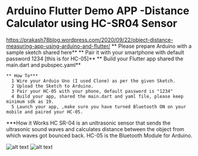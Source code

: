 # Arduino Flutter Demo APP -Distance Calculator using HC-SR04 Sensor
   https://prakash78blog.wordpress.com/2020/09/22/object-distance-measuring-app-using-arduino-and-flutter/
** Please prepare Arduino with a sample sketch shared here**
** Pair it with your smartphone with default password 1234 [this is for HC-05]**
** Build your Flutter app shared the main.dart and pubspec.yaml**

    ** How To***
      1 Wire your Arduio Uno (I used Clone) as per the given Sketch.
      2 Upload the Sketch to Arduino.
      3 Pair your HC-05 with your phone, default password is "1234"
      4 Build your app, shared the main.dart and yaml file, please keep minimum sdk as 19.
      5 Launch your app, ,make sure you have turned Bluetooth ON on your mobile and paired your HC-05.
      

 ***How it Works
     HC SR-04 is an unltrasonic sensor that sends the ultrasonic sound waves and calculates distance between the object from which waves got
     bounced back.
     HC-05 is the Bluetooth Module for Arduino.


![alt text](https://github.com/prax78/Arduino_Flutter_Sensor/blob/master/Screenshot_20200922-195239.png)
![alt text](https://github.com/prax78/Arduino_Flutter_Sensor/blob/master/ARDUINO_OP.gif)

